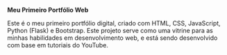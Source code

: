 **Meu Primeiro Portfólio Web**

Este é o meu primeiro portfólio digital, criado com HTML, CSS, JavaScript, Python (Flask) e Bootstrap.
Este projeto serve como uma vitrine para as minhas habilidades em desenvolvimento web, e está sendo desenvolvido com base em tutoriais do YouTube.
